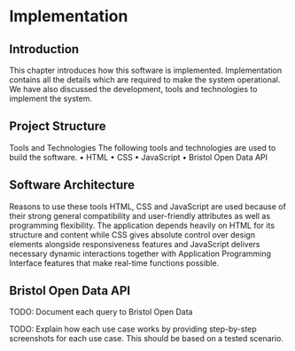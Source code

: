 # Implementation

## Introduction
This chapter introduces how this software is implemented. Implementation contains all the details which are required to make the system operational. We have also discussed the development, tools and technologies to implement the system.

## Project Structure
Tools and Technologies
The following tools and technologies are used to build the software.
•	HTML
•	CSS
•	JavaScript
•	Bristol Open Data API

## Software Architecture
Reasons to use these tools
HTML, CSS and JavaScript are used because of their strong general compatibility and user-friendly attributes as well as programming flexibility. The application depends heavily on HTML for its structure and content while CSS gives absolute control over design elements alongside responsiveness features and JavaScript delivers necessary dynamic interactions together with Application Programming Interface features that make real-time functions possible.





## Bristol Open Data API
TODO: Document each query to Bristol Open Data




TODO: Explain how each use case works by providing step-by-step screenshots for each use case. This should be based on a tested scenario.
